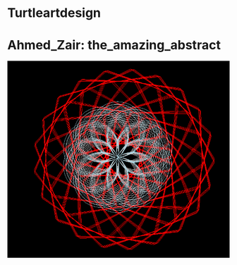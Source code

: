 # Turtleartdesign
<h1> Ahmed_Zair: the_amazing_abstract</h1>
<img src="https://github.com/Ahmedofficial/Turtleartdesign/blob/master/the_amazing_abstract.PNG">
